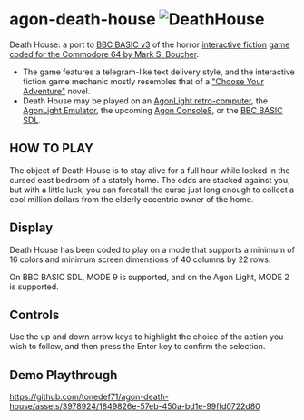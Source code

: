 # agon-death-house ![DeathHouse](https://github.com/tonedef71/agon-death-house/assets/3978924/466f11f2-36d5-4876-90fe-fbacff765dc6)
Death House: a port to [BBC BASIC v3](https://en.wikipedia.org/wiki/BBC_BASIC) of the horror [interactive fiction](https://en.wikipedia.org/wiki/Interactive_fiction) [game coded for the Commodore 64 by Mark S. Boucher](https://archive.org/details/Death_House_19xx_Mark_S._Boucher).
* The game features a telegram-like text delivery style, and the interactive fiction game mechanic mostly resembles that of a ["Choose Your Adventure"](https://en.wikipedia.org/wiki/Choose_Your_Own_Adventure) novel.
* Death House may be played on an [AgonLight retro-computer](https://www.olimex.com/Products/Retro-Computers/AgonLight2/open-source-hardware), the [AgonLight Emulator](https://github.com/astralaster/agon-light-emulator/releases), the upcoming [Agon Console8](https://heber.co.uk/agon-console8/), or the [BBC BASIC SDL](http://www.bbcbasic.co.uk/bbcsdl/).

## HOW TO PLAY

The object of Death House is to stay alive for a full hour while locked in the cursed east bedroom of a stately home.  The odds are stacked against you, but with a little luck, you can forestall the curse just long enough to collect a cool million dollars from the elderly eccentric owner of the home.

## Display
Death House has been coded to play on a mode that supports a minimum of 16 colors and minimum screen dimensions of 40 columns by 22 rows.

On BBC BASIC SDL, MODE 9 is supported, and on the Agon Light, MODE 2 is supported.

## Controls
Use the up and down arrow keys to highlight the choice of the action you wish to follow, and then press the Enter key to confirm the selection.

## Demo Playthrough
https://github.com/tonedef71/agon-death-house/assets/3978924/1849826e-57eb-450a-bd1e-99ffd0722d80
